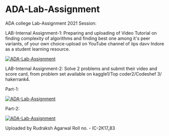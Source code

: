 # ADA-Lab-Assignment


ADA college Lab-Assignment 2021 Session:

LAB-Internal Assignment-1:
Preparing and uploading of Video Tutorial on finding complexity of algorithms and finding best one among it's peer variants, of your own choice-upload on YouTube channel of iips davv Indore as a student learning resource.

[![ADA-Lab-Assignment](https://img.youtube.com/vi/rg5cg1TyJlg/0.jpg)](https://www.youtube.com/watch?v=rg5cg1TyJlg)


LAB-Internal Assignment-2:
Solve 2 problems and submit their video and score card, from problem set available on kaggle1/Top coder2/Codeshef 3/ hakerrank4.

Part-1:

[![ADA-Lab-Assignment](https://img.youtube.com/vi/LzmRN_VNwJ0/0.jpg)](https://www.youtube.com/watch?v=LzmRN_VNwJ0)


Part-2:

[![ADA-Lab-Assignment](https://img.youtube.com/vi/feDNGugjHvc/0.jpg)](https://www.youtube.com/watch?v=feDNGugjHvc)



Uploaded by Rudraksh Agarwal
Roll no. - IC-2K17_83
